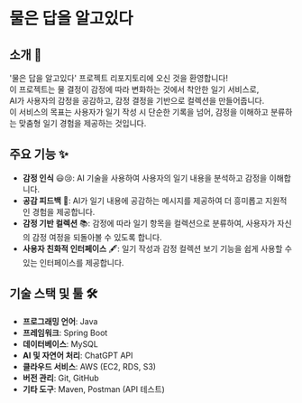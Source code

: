 # 물은 답을 알고있다

## 소개 🌊
'물은 답을 알고있다' 프로젝트 리포지토리에 오신 것을 환영합니다! <br/>
이 프로젝트는 물 결정이 감정에 따라 변화하는 것에서 착안한 일기 서비스로, <br/>
AI가 사용자의 감정을 공감하고, 감정 결정을 기반으로 컬렉션을 만들어줍니다. <br/>
이 서비스의 목표는 사용자가 일기 작성 시 단순한 기록을 넘어, 감정을 이해하고 분류하는 맞춤형 일기 경험을 제공하는 것입니다.

## 주요 기능 ✨
- **감정 인식** 😃😢: AI 기술을 사용하여 사용자의 일기 내용을 분석하고 감정을 이해합니다.
- **공감 피드백** 🤗: AI가 일기 내용에 공감하는 메시지를 제공하여 더 흥미롭고 지원적인 경험을 제공합니다.
- **감정 기반 컬렉션** 📚: 감정에 따라 일기 항목을 컬렉션으로 분류하여, 사용자가 자신의 감정 여정을 되돌아볼 수 있도록 합니다.
- **사용자 친화적 인터페이스** 🖋️: 일기 작성과 감정 컬렉션 보기 기능을 쉽게 사용할 수 있는 인터페이스를 제공합니다.

## 기술 스택 및 툴 🛠️
- **프로그래밍 언어**: Java
- **프레임워크**: Spring Boot
- **데이터베이스**: MySQL
- **AI 및 자연어 처리**: ChatGPT API
- **클라우드 서비스**: AWS (EC2, RDS, S3)
- **버전 관리**: Git, GitHub
- **기타 도구**: Maven, Postman (API 테스트)


